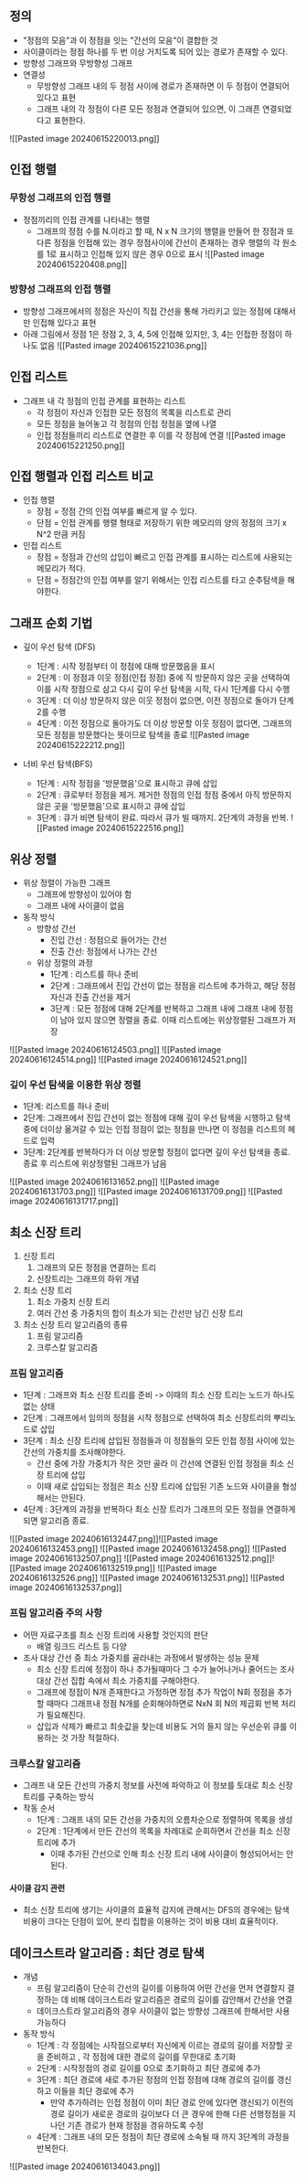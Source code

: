 ## 정의

* "정점의 모음"과 이 정점을 잇는 "간선의 모음"이 결합한 것
* 사이클이라는 정점 하나를 두 번 이상 거치도록 되어 있는 경로가 존재할 수 있다.
* 방향성 그래프와 무방향성 그래프
* 연결성
	* 무방향성 그래프 내의 두 정점 사이에 경로가 존재하면 이 두 정점이 연결되어 있다고 표현
	* 그래프 내의 각 정점이 다른 모든 정점과 연결되어 있으면, 이 그래픈 연결되었다고 표현한다.

![[Pasted image 20240615220013.png]]


## 인접 행렬

### 무항성 그래프의 인접 행렬
* 정점끼리의 인접 관계를 나타내는 행렬
	* 그래프의 정점 수를 N.이라고 할 때, N x N 크기의 행렬을 만들어 한 정점과 또 다른 정점을 인접해 있는 경우 정점사이에 간선이 존재하는 경우 행렬의 각 원소를 1로 표시하고 인접해 있지 않은 경우 0으로 표시
![[Pasted image 20240615220408.png]]


### 방향성 그래프의 인접 행렬

* 방향성 그래프에서의 정점은 자신이 직접 간선을 통해 가리키고 있는 정점에 대해서만 인접해 있다고 표현
* 아래 그림에서 정점 1은 정점 2, 3, 4, 5에 인접해 있지만, 3, 4는 인접한 정점이 하나도 없음
![[Pasted image 20240615221036.png]]

## 인접 리스트

* 그래프 내 각 정점의 인접 관계를 표현하는 리스트
	* 각 정점이 자신과 인접한 모든 정점의 목록을 리스트로 관리
	* 모든 정점을 늘어놓고 각 정점의 인접 정점을 옆에 나열
	* 인접 정점들끼리 리스트로 연결한 후 이를 각 정점에 연결
![[Pasted image 20240615221250.png]]


## 인접 행렬과 인접 리스트 비교

* 인접 행렬
	* 장점 = 정점 간의 인접 여부를 빠르게 알 수 있다.
	* 단점 = 인접 관계를 행렬 형태로 저장하기 위한 메모리의 양의 정점의 크기 x N^2 만큼 커짐
* 인접 리스트
	* 장점 = 정점과 간선의 삽입이 빠르고 인접 관계를 표시하는 리스트에 사용되는 메모리가 적다.
	* 단점 = 정점간의 인접 여부를 알기 위해서는 인접 리스트를 타고 순추탐색을 해야한다.


## 그래프 순회 기법

* 깊이 우선 탐색 (DFS)
	* 1단계 : 시작 정점부터 이 정점에 대해 방문했음을 표시
	* 2단계 : 이 정점과 이웃 정점(인접 정점) 중에 직 방문하지 않은 곳을 선택하여 이를 시작 정점으로 삼고 다시 깊이 우선 탐색을 시작, 다시 1단계를 다시 수행
	* 3단계 : 더 이상 방문하지 않은 이웃 정점이 없으면, 이전 정점으로 돌아가 단계 2를 수행
	* 4단계 : 이전 정점으로 돌아가도 더 이상 방문할 이웃 정점이 없다면, 그래프의 모든 정점을 방문했다는 뜻이므로 탐색을 종료
![[Pasted image 20240615222212.png]]

* 너비 우선 탐색(BFS)
	* 1단계 : 시작 정점을 '방문했음'으로 표시하고 큐에 삽입
	* 2단계 : 큐로부터 정점을 제거. 제거한 정점의 인접 정점 중에서 아직 방문하지 않은 곳을 '방문했음'으로 표시하고 큐에 삽입
	* 3단계 : 큐가 비면 탐색이 완료. 따라서 큐가 빌 때까지. 2단계의 과정을 반복.
![[Pasted image 20240615222516.png]]


## 위상 정렬

* 위상 정렬이 가능한 그래프
	* 그래프에 방향성이 있어야 함
	* 그래프 내에 사이클이 없음
* 동작 방식
	* 방향성 간선
		* 진입 간선 : 정점으로 들어가는 간선
		* 진출 간선: 정점에서 나가는 간선
	* 위상 정렬의 과정
		* 1단계 : 리스트를 하나 준비
		* 2단계 : 그래프에서 진입 간선이 없는 정점을 리스트에 추가하고, 해당 정점 자신과 진출 간선을 제거
		* 3단계 : 모든 정점에 대해 2단계를 반복하고 그래프 내에 그래프 내에 정점이 남아 있지 않으면 정렬을 종료. 이때 리스트에는 위상정렬된 그래프가 저장

![[Pasted image 20240616124503.png]]
![[Pasted image 20240616124514.png]]
![[Pasted image 20240616124521.png]]

### 깊이 우선 탐색을 이용한 위상 정렬

* 1단계: 리스트를 하나 준비
* 2단계: 그래프에서 진입 간선이 없는 정점에 대해 깊이 우선 탐색을 시행하고 탐색 중에 더이상 옮겨갈 수 있는 인접 정점이 없는 정점을 만나면 이 정점을 리스트의 헤드로 입력
* 3단계: 2단계를 반복하다가 더 이상 방문할 정점이 없다면 깊이 우선 탐색을 종료. 종료 후 리스트에 위상정렬된 그래프가 남음 

![[Pasted image 20240616131652.png]]
![[Pasted image 20240616131703.png]]
![[Pasted image 20240616131709.png]]
![[Pasted image 20240616131717.png]]
## 최소 신장 트리

1. 신장 트리
	1. 그래프의 모든 정점을 연결하는 트리
	2. 신장트리는 그래프의 하위 개념
2. 최소 신장 트리
	1. 최소 가중치 신장 트리
	2. 여러 간선 중 가중치의 합이 최소가 되는 간선만 남긴 신장 트리
3. 최소 신장 트리 알고리즘의 종류
	1. 프림 알고리즘
	2. 크루스칼 알고리즘


### 프림 알고리즘

* 1단계 : 그래프와 최소 신장 트리를 준비 -> 이때의 최소 신장 트리는 노드가 하나도 없는 상태
* 2단계 : 그래프에서 임의의 정점을 시작 정점으로 선택하여 최소 신장트리의 뿌리노드로 삽입
* 3단계 : 최소 신장 트리에 삽입된 정점들과 이 정점들의 모든 인접 정점 사이에 있는 간선의 가중치를 조사해야한다.
	* 간선 중에 가장 가중치가 작은 것만 골라 이 간선에 연결된 인접 정점을 최소 신장 트리에 삽입
	* 이때 새로 삽입되는 정점은 최소 신장 트리에 삽입된 기존 노드와 사이클을 형성해서는 안된다.
* 4단계 :  3단계의 과정을 반복하다 최소 신장 트리가 그래프의 모든 정점을 연결하게 되면 알고리즘 종료.

![[Pasted image 20240616132447.png]]![[Pasted image 20240616132453.png]]
![[Pasted image 20240616132458.png]]
![[Pasted image 20240616132507.png]]
![[Pasted image 20240616132512.png]]![[Pasted image 20240616132519.png]]
![[Pasted image 20240616132526.png]]
![[Pasted image 20240616132531.png]]
![[Pasted image 20240616132537.png]]

### 프림 알고리즘 주의 사항
* 어떤 자료구조를 최소 신장 트리에 사용할 것인지의 판단
	* 배열 링크드 리스트 등 다양
* 조사 대상 간선 중 최소 가중치를 골라내는 과정에서 발생하는 성능 문제
	* 최소 신장 트리에 정점이 하나 추가될때마다 그 수가 늘어나거나 줄어드는 조사 대상 간선 집합 속에서 최소 가중치를 구해야한다.
	* 그래프에 정점이 N개 존재한다고 가정하면 정점 추가 작업이 N회 정점을 추가할 때마다 그래프내 정점 N개를 순회해야하면로 NxN 회 N의 제곱회 반복 처리가 필요해진다.
	* 삽입과 삭제가 빠르고 최솟값을 찾는데 비용도 거의 들지 않는 우선순위 큐를 이용하는 것 가장 적절하다.

### 크루스칼 알고리즘

* 그래프 내 모든 간선의 가중치 정보를 사전에 파악하고 이 정보를 토대로 최소 신장 트리를 구축하는 방식
* 작동 순서
	* 1단계 : 그래프 내의 모든 간선을 가중치의 오름차순으로 정렬하여 목록을 생성
	* 2단계 : 1단계에서 만든 간선의 목록을 차례대로 순회하면서 간선을 최소 신장 트리에 추가
		* 이때 추가된 간선으로 인해 최소 신장 트리 내에 사이클이 형성되어서는 안된다.

#### 사이클 감지 관련

* 최소 신장 트리에 생기는 사이클의 효율적 감지에 관해서는 DFS의 경우에는 탐색 비용이 크다는 단점이 있어, 분리 집합을 이용하는 것이 비용 대비 효율적이다.


## 데이크스트라 알고리즘 : 최단 경로 탐색

* 개념
	* 프림 알고리즘이 단순히 간선의 길이를 이용하여 어떤 간선을 먼저 연결할지 결정하는 데 비해 데이크스트라 알고리즘은 경로의 길이를 감안해서 간선을 연결
	* 데이크스트라 알고리즘의 경우 사이클이 없는 방향성 그래프에 한해서만 사용 가능하다
* 동작 방식
	* 1단계 : 각 정점에는 시작점으로부터 자신에게 이르는 경로의 길이를 저장할 곳을 준비하고 , 각 정점에 대한 경로의 길이를 무한대로 초기화
	* 2단계 : 시작정점의 경로 길이를 0으로 초기화하고 최단 경로에 추가
	* 3단계 : 최단 경로에 새로 추가된 정점의 인접 정점에 대해 경로의 길이를 갱신하고 이들을 최단 경로에 추가
		* 만약 추가하려는 인접 정점이 이미 최단 경로 안에 있다면 갱신되기 이전의 경로 길이가 새로운 경로의 길이보다 더 큰 경우에 한해 다른 선행정점을 지나던 기존 경로가 현재 정점을 경유하도록 수정
	* 4단계 : 그래프 내의 모든 정점이 최단 경로에 소속될 때 까지 3단계의 과정을 반복한다.

![[Pasted image 20240616134043.png]]
